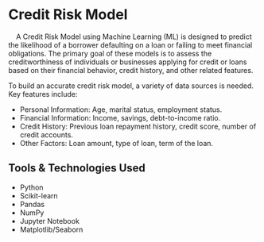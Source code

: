 <h1>Credit Risk Model</h1>
<div><p>&nbsp&nbsp&nbsp&nbspA Credit Risk Model using Machine Learning (ML) is designed to predict the likelihood of a borrower defaulting on a loan or failing to meet financial obligations. The primary goal of these models is to assess the creditworthiness of individuals or businesses applying for credit or loans based on their financial behavior, credit history, and other related features.</p>
 <p>
To build an accurate credit risk model, a variety of data sources is needed. Key features include:</p>

 <ul>
    <li>
Personal Information: Age, marital status, employment status.
    </li>
   <li>
Financial Information: Income, savings, debt-to-income ratio.
</li>
   <li>
Credit History: Previous loan repayment history, credit score, number of credit accounts.
   </li>
   <li>
Other Factors: Loan amount, type of loan, term of the loan.
     </li>
 </ul>

</div>
<div>
   <h2>Tools & Technologies Used</h2>
    <ul>
      <li>Python</li>
      <li>Scikit-learn</li>
      <li>Pandas</li>
      <li>NumPy</li>
      <li>Jupyter Notebook</li>
      <li>Matplotlib/Seaborn</li>
    </ul>
  </div>

